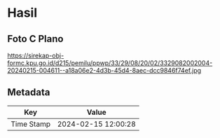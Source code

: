 # Hasil

## Foto C Plano

https://sirekap-obj-formc.kpu.go.id/d215/pemilu/ppwp/33/29/08/20/02/3329082002004-20240215-004611--a18a06e2-4d3b-45d4-8aec-dcc9846f74ef.jpg


## Metadata

| Key        | Value               |
| ---------- | ------------------- |
| Time Stamp | 2024-02-15 12:00:28 |



